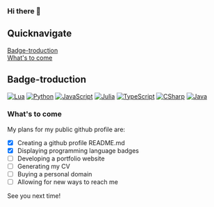 ### Hi there 👋

## Quicknavigate
[Badge-troduction](https://github.com/Rickyneer/RIckyneer/edit/main/README.md#badge-troduction)
<br>
[What's to come](https://github.com/Rickyneer/RIckyneer/edit/main/README.md#whats-to-come)


## Badge-troduction
[![Lua](https://badgen.net/badge/Lua/Advanced/?icon=https://upload.wikimedia.org/wikipedia/commons/c/cf/Lua-Logo.svg&label&color=000080)](https://www.lua.org/start.html)
[![Python](https://badgen.net/badge/Python/Proficient/?icon=https://upload.wikimedia.org/wikipedia/commons/c/c3/Python-logo-notext.svg&label&color=3777a8)](https://www.python.org/about)
[![JavaScript](https://badgen.net/badge/JavaScript/Proficient/?icon=https://upload.wikimedia.org/wikipedia/commons/9/99/Unofficial_JavaScript_logo_2.svg&label&color=f7e018)](https://developer.mozilla.org/en-US/docs/Learn/Getting_started_with_the_web/JavaScript_basics)
[![Julia](https://badgen.net/badge/Julia/Beginning/?icon=https://upload.wikimedia.org/wikipedia/commons/1/1f/Julia_Programming_Language_Logo.svg&label&color=369844)](https://julialang.org)
[![TypeScript](https://badgen.net/badge/TypeScript/Intermediate/?icon=https://upload.wikimedia.org/wikipedia/commons/4/4c/Typescript_logo_2020.svg&label&color=2d79c7)](https://www.typescriptlang.org)
[![CSharp](https://badgen.net/badge/CS/Proficient/?icon=https://upload.wikimedia.org/wikipedia/commons/b/bd/Logo_C_sharp.svg&label&color=360092)](https://learn.microsoft.com/en-us/dotnet/csharp/tour-of-csharp)
[![Java](https://badgen.net/badge/Java/Proficient/?color=f89917)](https://docs.oracle.com/javase/tutorial/getStarted/intro/definition.html)

### What's to come
My plans for my public github profile are:
  - [X] Creating a github profile README.md
  - [X] Displaying programming language badges
  - [ ] Developing a portfolio website
  - [ ] Generating my CV
  - [ ] Buying a personal domain
  - [ ] Allowing for new ways to reach me

See you next time!

<!--
**Rickyneer/RIckyneer** is a ✨ _special_ ✨ repository because its `README.md` (this file) appears on your GitHub profile.

Here are some ideas to get you started:

- 🔭 I’m currently working on ...
- 🌱 I’m currently learning ...
- 👯 I’m looking to collaborate on ...
- 🤔 I’m looking for help with ...
- 💬 Ask me about ...
- 📫 How to reach me: ...
- 😄 Pronouns: ...
- ⚡ Fun fact: ...
-->
